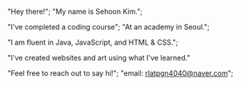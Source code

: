 "Hey there!";
"My name is Sehoon Kim.";

"I've completed a coding course";
"At an academy in Seoul.";

"I am fluent in Java, JavaScript, and HTML & CSS.";

"I've created websites and art using what I've learned."

"Feel free to reach out to say hi!";
"email: rlatpgn4040@naver.com";
